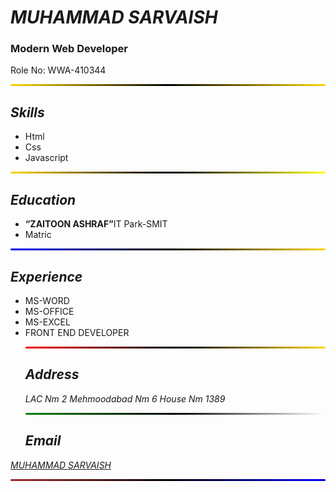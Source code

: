 
<!DOCTYPE html>
<html lang="en">
<head>
    <meta charset="UTF-8">
    <meta name="viewport" content="width=p, initial-scale=1.0">
    <title>Document</title>
</head>
<body>
    <i><b><h1>MUHAMMAD SARVAISH</h1></b></i>
    <b><h3>Modern Web Developer</h3></b>
    <p>Role No: WWA-410344</p>
    <hr style="border: none; height: 3px; background: linear-gradient(to right, gold, black,gold); border-radius: 10px;">

<b><i><h2>Skills</h2></i></b>
        <ul>
            <li>Html</li>
            <li>Css</li>
            <li>Javascript</li>
        </ul>
        <hr style="border: none; height: 3px; background: linear-gradient(to right, gold, black,yellow
        ); border-radius: 10px;">
        <b><i><h2>Education</h2></i></b>
    </b></i>
    <ul><li><b><q>ZAITOON ASHRAF</q></b>IT Park-SMIT</li>
    <li>Matric</li></ul>
    <hr style="border: none; height: 3px; background: linear-gradient(to right, blue, black,gold); border-radius: 10px;">
    <b><i><h2>Experience</h2></i></b>
    <ul><li>MS-WORD</li>
    <li>MS-OFFICE</li>
    <li>MS-EXCEL</li>
    <li>FRONT END DEVELOPER</li>
    <hr style="border: none; height: 3px; background: linear-gradient(to right, red, black,gold); border-radius: 10px;">
    <b><i><h2>Address</h2></i></b>
    <i>LAC Nm 2 Mehmoodabad Nm 6 House Nm 1389</i>
    <i><b></b></i>
    <hr style="border: none; height: 3px; background: linear-gradient(to right, green, black,white); border-radius: 10px;">
    <b><i><h2>Email</h2></i></b>
</ul>
 <a href="mailto:sarvaish@example.org"><i>MUHAMMAD SARVAISH</i></a>
 <hr style="border: none; height: 3px; background: linear-gradient(to right, brown, black,blue); border-radius: 10px;">
</body>
</html>
